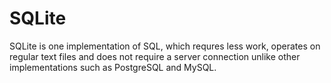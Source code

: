 # SQLite

SQLite is one implementation of SQL, which requres less work, operates on regular text files and does not require a server connection unlike other implementations such as PostgreSQL and MySQL.
